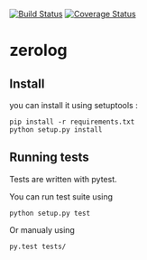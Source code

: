[![Build Status](https://travis-ci.org/TheGhouls/zerolog.svg?branch=master)](https://travis-ci.org/TheGhouls/zerolog)
[![Coverage Status](https://coveralls.io/repos/github/TheGhouls/zerolog/badge.svg?branch=master)](https://coveralls.io/github/TheGhouls/zerolog?branch=master)

# zerolog


## Install

you can install it using setuptools :


```
pip install -r requirements.txt
python setup.py install
```

## Running tests

Tests are written with pytest.

You can run test suite using 


```
python setup.py test
```

Or manualy using 


```
py.test tests/
```
